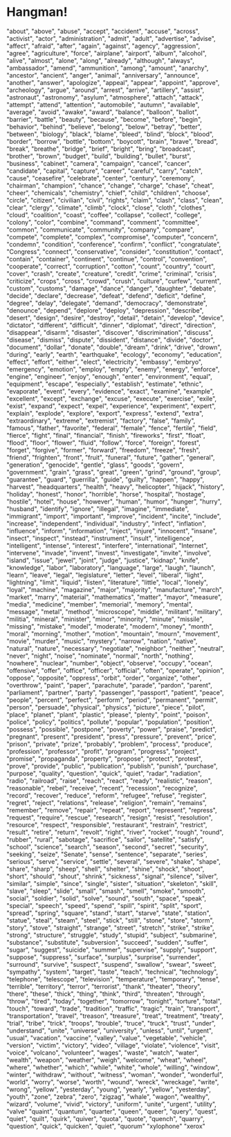 # Hangman!

"about", "above", "abuse", "accept", "accident", "accuse", "across", "activist", "actor", "administration",
"admit", "adult", "advertise", "advise", "affect", "afraid", "after", "again", "against", "agency", "aggression",
"agree", "agriculture", "force", "airplane", "airport", "album", "alcohol", "alive", "almost", "alone", "along",
"already", "although", "always", "ambassador", "amend", "ammunition", "among", "amount", "anarchy", "ancestor",
"ancient", "anger", "animal", "anniversary", "announce", "another", "answer", "apologize", "appeal", "appear",
"appoint", "approve", "archeology", "argue", "around", "arrest", "arrive", "artillery", "assist", "astronaut",
"astronomy", "asylum", "atmosphere", "attach", "attack", "attempt", "attend", "attention", "automobile", "autumn",
"available", "average", "avoid", "awake", "award", "balance", "balloon", "ballot", "barrier", "battle", "beauty",
"because", "become", "before", "begin", "behavior", "behind", "believe", "belong", "below", "betray", "better",
"between", "biology", "black", "blame", "bleed", "blind", "block", "blood", "border", "borrow", "bottle", "bottom",
"boycott", "brain", "brave", "bread", "break", "breathe", "bridge", "brief", "bright", "bring", "broadcast", "brother",
"brown", "budget", "build", "building", "bullet", "burst", "business", "cabinet", "camera", "campaign", "cancel",
"cancer", "candidate", "capital", "capture", "career", "careful", "carry", "catch", "cause", "ceasefire", "celebrate",
"center", "century", "ceremony", "chairman", "champion", "chance", "change", "charge", "chase", "cheat", "cheer",
"chemicals", "chemistry", "chief", "child", "children", "choose", "circle", "citizen", "civilian", "civil", "rights",
"claim", "clash", "class", "clean", "clear", "clergy", "climate", "climb", "clock", "close", "cloth", "clothes",
"cloud", "coalition", "coast", "coffee", "collapse", "collect", "college", "colony", "color", "combine", "command",
"comment", "committee", "common", "communicate", "community", "company", "compare", "compete", "complete", "complex",
"compromise", "computer", "concern", "condemn", "condition", "conference", "confirm", "conflict", "congratulate",
"Congress", "connect", "conservative", "consider", "constitution", "contact", "contain", "container", "continent",
"continue", "control", "convention", "cooperate", "correct", "corruption", "cotton", "count", "country", "court",
"cover", "crash", "create", "creature", "credit", "crime", "criminal", "crisis", "criticize", "crops", "cross",
"crowd", "crush", "culture", "curfew", "current", "custom", "customs", "damage", "dance", "danger", "daughter", "debate",
"decide", "declare", "decrease", "defeat", "defend", "deficit", "define", "degree", "delay", "delegate", "demand",
"democracy", "demonstrate", "denounce", "depend", "deplore", "deploy", "depression", "describe", "desert", "design",
"desire", "destroy", "detail", "detain", "develop", "device", "dictator", "different", "difficult", "dinner", "diplomat",
"direct", "direction", "disappear", "disarm", "disaster", "discover", "discrimination", "discuss", "disease", "dismiss",
"dispute", "dissident", "distance", "divide", "doctor", "document", "dollar", "donate", "double", "dream", "drink",
"drive", "drown", "during", "early", "earth", "earthquake", "ecology", "economy", "education", "effect", "effort",
"either", "elect", "electricity", "embassy", "embryo", "emergency", "emotion", "employ", "empty", "enemy", "energy",
"enforce", "engine", "engineer", "enjoy", "enough", "enter", "environment", "equal", "equipment", "escape", "especially",
"establish", "estimate", "ethnic", "evaporate", "event", "every", "evidence", "exact", "examine", "example", "excellent",
"except", "exchange", "excuse", "execute", "exercise", "exile", "exist", "expand", "expect", "expel", "experience",
"experiment", "expert", "explain", "explode", "explore", "export", "express", "extend", "extra", "extraordinary",
"extreme", "extremist", "factory", "false", "family", "famous", "father", "favorite", "federal", "female", "fence",
"fertile", "field", "fierce", "fight", "final", "financial", "finish", "fireworks", "first", "float", "flood", "floor",
"flower", "fluid", "follow", "force", "foreign", "forest", "forget", "forgive", "former", "forward", "freedom",
"freeze", "fresh", "friend", "frighten", "front", "fruit", "funeral", "future", "gather", "general", "generation",
"genocide", "gentle", "glass", "goods", "govern", "government", "grain", "grass", "great", "green", "grind", "ground",
"group", "guarantee", "guard", "guerrilla", "guide", "guilty", "happen", "happy", "harvest", "headquarters", "health",
"heavy", "helicopter", "hijack", "history", "holiday", "honest", "honor", "horrible", "horse", "hospital", "hostage",
"hostile", "hotel", "house", "however", "human", "humor", "hunger", "hurry", "husband", "identify", "ignore", "illegal",
"imagine", "immediate", "immigrant", "import", "important", "improve", "incident", "incite", "include", "increase",
"independent", "individual", "industry", "infect", "inflation", "influence", "inform", "information", "inject", "injure",
"innocent", "insane", "insect", "inspect", "instead", "instrument", "insult", "intelligence", "intelligent", "intense",
"interest", "interfere", "international", "Internet", "intervene", "invade", "invent", "invest", "investigate",
"invite", "involve", "island", "issue", "jewel", "joint", "judge", "justice", "kidnap", "knife", "knowledge", "labor",
"laboratory", "language", "large", "laugh", "launch", "learn", "leave", "legal", "legislature", "letter", "level",
"liberal", "light", "lightning", "limit", "liquid", "listen", "literature", "little", "local", "lonely", "loyal",
"machine", "magazine", "major", "majority", "manufacture", "march", "market", "marry", "material", "mathematics",
"matter", "mayor", "measure", "media", "medicine", "member", "memorial", "memory", "mental", "message", "metal",
"method", "microscope", "middle", "militant", "military", "militia", "mineral", "minister", "minor", "minority",
"minute", "missile", "missing", "mistake", "model", "moderate", "modern", "money", "month", "moral", "morning",
"mother", "motion", "mountain", "mourn", "movement", "movie", "murder", "music", "mystery", "narrow", "nation",
"native", "natural", "nature", "necessary", "negotiate", "neighbor", "neither", "neutral", "never", "night", "noise",
"nominate", "normal", "north", "nothing", "nowhere", "nuclear", "number", "object", "observe", "occupy", "ocean",
"offensive", "offer", "office", "officer", "official", "often", "operate", "opinion", "oppose", "opposite", "oppress",
"orbit", "order", "organize", "other", "overthrow", "paint", "paper", "parachute", "parade", "pardon", "parent",
"parliament", "partner", "party", "passenger", "passport", "patient", "peace", "people", "percent", "perfect",
"perform", "period", "permanent", "permit", "person", "persuade", "physical", "physics", "picture", "piece", "pilot",
"place", "planet", "plant", "plastic", "please", "plenty", "point", "poison", "police", "policy", "politics",
"pollute", "popular", "population", "position", "possess", "possible", "postpone", "poverty", "power", "praise",
"predict", "pregnant", "present", "president", "press", "pressure", "prevent", "price", "prison", "private", "prize",
"probably", "problem", "process", "produce", "profession", "professor", "profit", "program", "progress", "project",
"promise", "propaganda", "property", "propose", "protect", "protest", "prove", "provide", "public", "publication",
"publish", "punish", "purchase", "purpose", "quality", "question", "quick", "quiet", "radar", "radiation", "radio",
"railroad", "raise", "reach", "react", "ready", "realistic", "reason", "reasonable", "rebel", "receive", "recent",
"recession", "recognize", "record", "recover", "reduce", "reform", "refugee", "refuse", "register", "regret",
"reject", "relations", "release", "religion", "remain", "remains", "remember", "remove", "repair", "repeat",
"report", "represent", "repress", "request", "require", "rescue", "research", "resign", "resist", "resolution",
"resource", "respect", "responsible", "restaurant", "restrain", "restrict", "result", "retire", "return", "revolt",
"right", "river", "rocket", "rough", "round", "rubber", "rural", "sabotage", "sacrifice", "sailor", "satellite",
"satisfy", "school", "science", "search", "season", "second", "secret", "security", "seeking", "seize", "Senate",
"sense", "sentence", "separate", "series", "serious", "serve", "service", "settle", "several", "severe", "shake",
"shape", "share", "sharp", "sheep", "shell", "shelter", "shine", "shock", "shoot", "short", "should", "shout",
"shrink", "sickness", "signal", "silence", "silver", "similar", "simple", "since", "single", "sister", "situation",
"skeleton", "skill", "slave", "sleep", "slide", "small", "smash", "smell", "smoke", "smooth", "social", "soldier",
"solid", "solve", "sound", "south", "space", "speak", "special", "speech", "speed", "spend", "spill", "spirit",
"split", "sport", "spread", "spring", "square", "stand", "start", "starve", "state", "station", "statue", "steal",
"steam", "steel", "stick", "still", "stone", "store", "storm", "story", "stove", "straight", "strange", "street",
"stretch", "strike", "strike", "strong", "structure", "struggle", "study", "stupid", "subject", "submarine", "substance", "substitute", "subversion", "succeed", "sudden", "suffer", "sugar", "suggest", "suicide", "summer", "supervise", "supply", "support", "suppose", "suppress", "surface", "surplus", "surprise", "surrender", "surround", "survive", "suspect", "suspend", "swallow", "swear", "sweet", "sympathy", "system", "target", "taste", "teach", "technical", "technology", "telephone", "telescope", "television", "temperature", "temporary", "tense", "terrible", "territory", "terror", "terrorist", "thank", "theater", "theory", "there", "these", "thick", "thing", "think", "third", "threaten", "through", "throw", "tired", "today", "together", "tomorrow", "tonight", "torture", "total", "touch", "toward", "trade", "tradition", "traffic", "tragic", "train", "transport", "transportation", "travel", "treason", "treasure", "treat", "treatment", "treaty", "trial", "tribe", "trick", "troops", "trouble", "truce", "truck", "trust", "under", "understand", "unite", "universe", "university", "unless", "until", "urgent", "usual", "vacation", "vaccine", "valley", "value", "vegetable", "vehicle", "version", "victim", "victory", "video", "village", "violate", "violence", "visit", "voice", "volcano", "volunteer", "wages", "waste", "watch", "water", "wealth", "weapon", "weather", "weigh", "welcome", "wheat", "wheel", "where", "whether", "which", "while", "white", "whole", "willing", "window", "winter", "withdraw", "without", "witness", "woman", "wonder", "wonderful", "world", "worry", "worse", "worth", "wound", "wreck", "wreckage", "write", "wrong", "yellow", "yesterday", "young",
"yearly", "yellow", "yesterday", "youth", "zone", "zebra", "zero", "zigzag", "whale", "wagon", "wealthy", "wizard", "volume", "vivid", "victory", "uniform", "unite", "urgent", "utility", "valve"
"quaint", "quantum", "quarter", "queen", "queer", "query", "quest", "quiet", "quilt", "quirk", "quiver", "quota", "quote", "quench", "quarry", "question", "quick", "quicken", "quiet", "quorum"
"xylophone" "xerox"